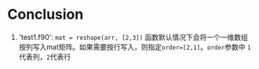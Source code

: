 # Conclusion

1. 'test1.f90': `mat = reshape(arr, [2,3])` 函数默认情况下会将一个一维数组按列写入mat矩阵。如果需要按行写入，则指定`order=[2,1]`。`order`参数中 `1`代表列，`2`代表行